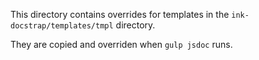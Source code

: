 This directory contains overrides for templates in the `ink-docstrap/templates/tmpl`
directory.

They are copied and overriden when `gulp jsdoc` runs.